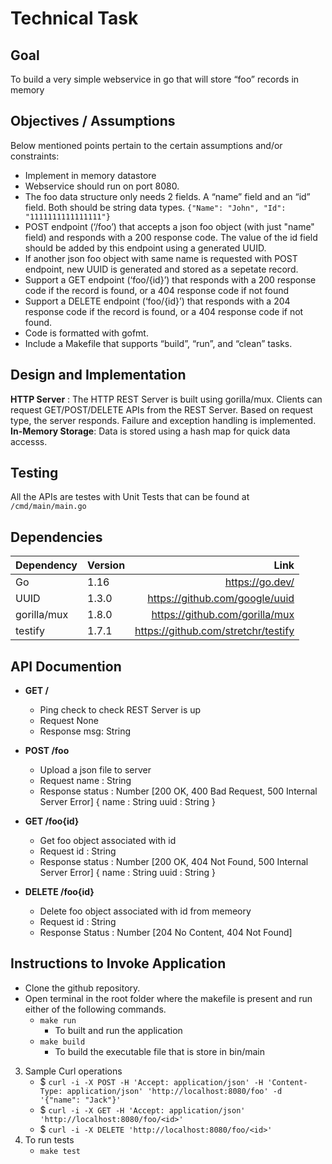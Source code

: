 # Technical Task

## Goal
To build a very simple webservice in go that will store “foo” records in memory

## Objectives / Assumptions 
Below mentioned points pertain to the certain assumptions and/or constraints:
- Implement in memory datastore
- Webservice should run on port 8080.
- The foo data structure only needs 2 fields. A “name” field and an “id” field. Both should be string data types. 
    `{"Name": "John", "Id": "1111111111111111"}`   
- POST endpoint (‘/foo’) that accepts a json foo object (with just "name" field) and responds with a 200 response code. The value of the id field should be added by this endpoint using a generated UUID.
- If another json foo object with same name is requested with POST endpoint, new UUID is generated and stored as a sepetate record.
- Support a GET endpoint (‘foo/{id}’) that responds with a 200 response code if the record is found, or a 404 response code if not found
- Support a DELETE endpoint (‘foo/{id}’) that responds with a 204 response code if the record is found, or a 404 response code if not found.
- Code is formatted with gofmt.
- Include a Makefile that supports “build”, “run”, and “clean” tasks.

## Design and Implementation
**HTTP Server** : The HTTP REST Server is built using gorilla/mux. Clients can request GET/POST/DELETE APIs from the REST Server. Based on request type, the server responds. Failure and exception handling is implemented.
**In-Memory Storage**: Data is stored using a hash map for quick data accesss.

## Testing
All the APIs are testes with Unit Tests that can be found at `/cmd/main/main.go`

## Dependencies
| Dependency    | Version | Link  |
| ------------- |-------- |-----:|
| Go            | 1.16    | https://go.dev/ |
| UUID          | 1.3.0   |https://github.com/google/uuid |
| gorilla/mux  |  1.8.0   |https://github.com/gorilla/mux  |
| testify       | 1.7.1   |https://github.com/stretchr/testify |

## API Documention

- **GET /**
    - Ping check to check REST Server is up
    - Request
        None
    - Response
        msg: String

- **POST /foo**
    - Upload a json file to server
    - Request
        name : String
    - Response
        status : Number [200 OK, 400 Bad Request, 500 Internal Server Error]
        { name : String
          uuid : String }

- **GET /foo{id}**
    - Get foo object associated with id
    - Request 
        id : String
    - Response
        status : Number [200 OK, 404 Not Found, 500 Internal Server Error]
        { name : String
          uuid : String }
- **DELETE /foo{id}**
    - Delete foo object associated with id from memeory
    - Request
        id : String
    - Response
        Status : Number [204 No Content, 404 Not Found]
        

## Instructions to Invoke Application
- Clone the github repository.
- Open terminal in the root folder where the  makefile is present and run either of the following commands.
    - `make run`
        - To built and run the application
    - `make build`
        - To build the executable file that is store in bin/main
3. Sample Curl operations
    - $ `curl -i -X POST -H 'Accept: application/json' -H 'Content-Type: application/json' 'http://localhost:8080/foo' -d '{"name": "Jack"}'`
    - $ `curl -i -X GET -H 'Accept: application/json' 'http://localhost:8080/foo/<id>'`
    - $ `curl -i -X DELETE 'http://localhost:8080/foo/<id>'`
4. To run tests
    - `make test`
